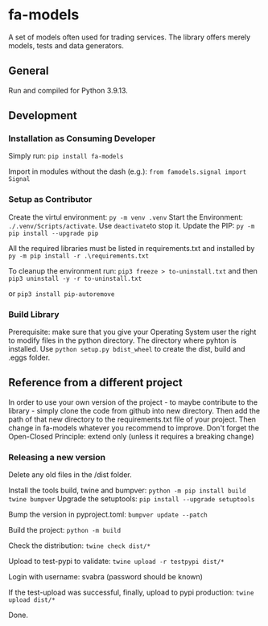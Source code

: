 # fa-models
A set of models often used for trading services. The library offers merely models, tests and data generators. 

## General
Run and compiled for Python 3.9.13.

## Development


### Installation as Consuming Developer

Simply run: `pip install fa-models`

Import in modules without the dash (e.g.): `from famodels.signal import Signal`


### Setup as Contributor
Create the virtul environment: `py -m venv .venv`
Start the Environment: `./.venv/Scripts/activate`. Use `deactivate`to stop it.
Update the PIP: `py -m pip install --upgrade pip`

All the required libraries must be listed in requirements.txt and installed by  `py -m pip install -r .\requirements.txt`

To cleanup the environment run:
`pip3 freeze > to-uninstall.txt` and then
`pip3 uninstall -y -r to-uninstall.txt`

or `pip3 install pip-autoremove`

### Build Library
Prerequisite: make sure that you give your Operating System user the right to modify files in the python directory. The directory where pyhton is installed.
Use `python setup.py bdist_wheel` to create the dist, build and .eggs folder.

## Reference from a different project
In order to use your own version of the project - to maybe contribute to the library - simply clone the code from github into new directory. Then add the path of that new directory to the requirements.txt file of your project. Then change in fa-models whatever you recommend to improve. Don't forget the Open-Closed Principle: extend only (unless it requires a breaking change)


### Releasing a new version

Delete any old files in the /dist folder.

Install the tools build, twine and bumpver: `python -m pip install build twine bumpver`
Upgrade the setuptools: `pip install --upgrade setuptools`

Bump the version in pyproject.toml: `bumpver update --patch`

Build the project: `python -m build`

Check the distribution: `twine check dist/*`

Upload to test-pypi to validate: `twine upload -r testpypi dist/*`

Login with username: svabra (password should be known)

If the test-upload was successful, finally, upload to pypi production: `twine upload dist/*`

Done.

